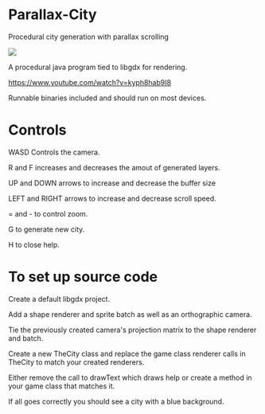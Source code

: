 # Parallax-City
Procedural city generation with parallax scrolling 

![](http://i.imgur.com/kUiQMis.png)

A procedural java program tied to libgdx for rendering.

https://www.youtube.com/watch?v=kyph8hab9I8

Runnable binaries included and should run on most devices.

# Controls

WASD Controls the camera.

R and F increases and decreases the amout of generated layers.

UP and DOWN arrows to increase and decrease the buffer size

LEFT and RIGHT arrows to increase and decrease scroll speed.

= and - to control zoom.

G to generate new city.

H to close help.

# To set up source code 

Create a default libgdx project. 

Add a shape renderer and sprite batch as well as an orthographic camera.

Tie the previously created camera's projection matrix to the shape renderer and batch.

Create a new TheCity class and replace the game class renderer calls in TheCity to match your created renderers.

Either remove the call to drawText which draws help or create a method in your game class that matches it.

If all goes correctly you should see a city with a blue background.

